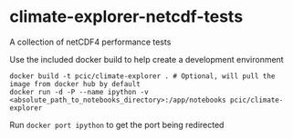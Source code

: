 # climate-explorer-netcdf-tests
A collection of netCDF4 performance tests

Use the included docker build to help create a development environment

    docker build -t pcic/climate-explorer . # Optional, will pull the image from docker hub by default
    docker run -d -P --name ipython -v <absolute_path_to_notebooks_directory>:/app/notebooks pcic/climate-explorer

Run `docker port ipython` to get the port being redirected
